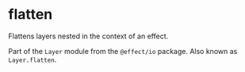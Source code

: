 # flatten

Flattens layers nested in the context of an effect.

Part of the `Layer` module from the `@effect/io` package. Also known as `Layer.flatten`.
